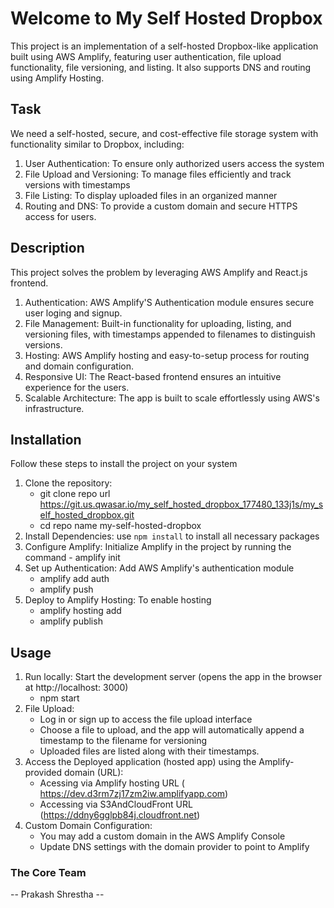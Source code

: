 # Welcome to My Self Hosted Dropbox
This project is an implementation of a self-hosted Dropbox-like application built using AWS Amplify, featuring user authentication, 
file upload functionality, file versioning, and listing. It also supports DNS and routing using Amplify Hosting.


## Task
We need a self-hosted, secure, and cost-effective file storage system with functionality similar to Dropbox, including:
1. User Authentication: To ensure only authorized users access the system
2. File Upload and Versioning: To manage files efficiently and track versions with timestamps
3. File Listing: To display uploaded files in an organized manner
4. Routing and DNS: To provide a custom domain and secure HTTPS access for users.


## Description
This project solves the problem by leveraging AWS Amplify and React.js frontend.
1. Authentication: AWS Amplify'S Authentication module ensures secure user loging and signup.
2. File Management: Built-in functionality for uploading, listing, and versioning files, with timestamps appended to filenames to distinguish versions.
3. Hosting: AWS Amplify hosting and easy-to-setup process for routing and domain configuration.
4. Responsive UI: The React-based frontend ensures an intuitive experience for the users.
5. Scalable Architecture: The app is built to scale effortlessly using AWS's infrastructure.


## Installation
Follow these steps to install the project on your system
1. Clone the repository:
    - git clone repo url https://git.us.qwasar.io/my_self_hosted_dropbox_177480_133j1s/my_self_hosted_dropbox.git
    - cd repo name my-self-hosted-dropbox
2. Install Dependencies: use `npm install` to install all necessary packages
3. Configure Amplify: Initialize Amplify in the project by running the command - amplify init 
4. Set up Authentication: Add AWS Amplify's authentication module
    - amplify add auth
    - amplify push
5. Deploy to Amplify Hosting: To enable hosting
    - amplify hosting add 
    - amplify publish



## Usage
1. Run locally: Start the development server (opens the app in the browser at http://localhost: 3000)
    - npm start
2. File Upload:
    - Log in or sign up to access the file upload interface
    - Choose a file to upload, and the app will automatically append a timestamp to the filename for versioning 
    - Uploaded files are listed along with their timestamps.
3. Access the Deployed application (hosted app) using the Amplify-provided domain (URL):
    - Acessing via Amplify hosting URL ( https://dev.d3rm7zj17zm2iw.amplifyapp.com)
    - Accessing via S3AndCloudFront URL (https://ddny6gglpb84j.cloudfront.net)
4. Custom Domain Configuration:
    - You may add a custom domain in the AWS Amplify Console
    - Update DNS settings with the domain provider to point to Amplify
    

### The Core Team
-- Prakash Shrestha --